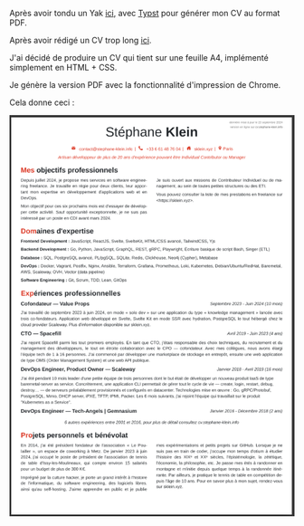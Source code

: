 Après avoir tondu un Yak [ici](https://github.com/stephane-klein/typst-sklein-resume-poc), avec [Typst](https://typst.app) pour générer mon CV au format PDF.

Après avoir rédigé un CV trop long [ici](https://sklein.xyz/fr/cv/).

J'ai décidé de produire un CV qui tient sur une feuille A4, implémenté simplement en HTML + CSS.

Je génère la version PDF avec la fonctionnalité d'impression de Chrome.

Cela donne ceci :

<a href="cv.pdf"><img src="cv.png"></a>
